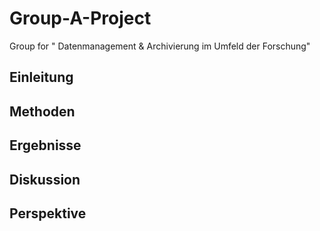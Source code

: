 # Group-A-Project
Group for " Datenmanagement &amp; Archivierung im Umfeld der Forschung"

## Einleitung

## Methoden

## Ergebnisse

## Diskussion

## Perspektive

